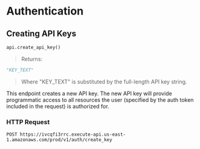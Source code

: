 # Authentication

## Creating API Keys

```python
api.create_api_key()
```

> Returns:

```python
"KEY_TEXT"
```

> Where "KEY_TEXT" is substituted by the full-length API key string.

This endpoint creates a new API key. The new API key will provide programmatic access to all resources the user (specified by the auth token included in the request) is authorized for.

### HTTP Request

`POST https://ivcqfi3rrc.execute-api.us-east-1.amazonaws.com/prod/v1/auth/create_key`
